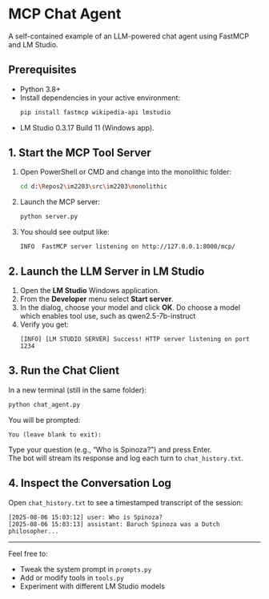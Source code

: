 # MCP Chat Agent

A self-contained example of an LLM-powered chat agent using FastMCP and LM Studio.

## Prerequisites

- Python 3.8+  
- Install dependencies in your active environment:
  ```bash
  pip install fastmcp wikipedia-api lmstudio
  ```
- LM Studio 0.3.17 Build 11 (Windows app).

## 1. Start the MCP Tool Server

1. Open PowerShell or CMD and change into the monolithic folder:
   ```bash
   cd d:\Repos2\im2203\src\im2203\monolithic
   ```
2. Launch the MCP server:
   ```bash
   python server.py
   ```
3. You should see output like:
   ```
   INFO  FastMCP server listening on http://127.0.0.1:8000/mcp/
   ```

## 2. Launch the LLM Server in LM Studio

1. Open the **LM Studio** Windows application.
2. From the **Developer** menu select **Start server**.
3. In the dialog, choose your model and click **OK**. Do choose a model which enables tool use, such as qwen2.5-7b-instruct
4. Verify you get:
   ```
   [INFO] [LM STUDIO SERVER] Success! HTTP server listening on port 1234
   ```

## 3. Run the Chat Client

In a new terminal (still in the same folder):
```bash
python chat_agent.py
```
You will be prompted:
```
You (leave blank to exit):
```
Type your question (e.g., “Who is Spinoza?”) and press Enter.  
The bot will stream its response and log each turn to `chat_history.txt`.

## 4. Inspect the Conversation Log

Open `chat_history.txt` to see a timestamped transcript of the session:
```
[2025-08-06 15:03:12] user: Who is Spinoza?
[2025-08-06 15:03:13] assistant: Baruch Spinoza was a Dutch philosopher...
```

---

Feel free to:
- Tweak the system prompt in `prompts.py`  
- Add or modify tools in `tools.py`  
- Experiment with different LM Studio models
